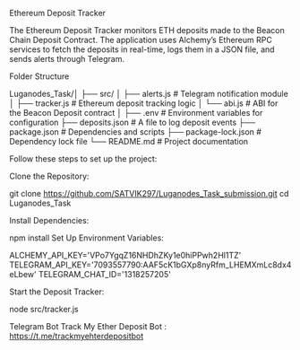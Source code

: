 Ethereum Deposit Tracker

The Ethereum Deposit Tracker monitors ETH deposits made to the Beacon Chain Deposit Contract. 
The application uses Alchemy’s Ethereum RPC services to fetch the deposits in real-time, logs them in a JSON file, and sends alerts through Telegram.


Folder Structure

Luganodes_Task/│
├── src/
│   ├── alerts.js               # Telegram notification module
│   ├── tracker.js              # Ethereum deposit tracking logic
│   └── abi.js                  # ABI for the Beacon Deposit contract
│
├── .env                         # Environment variables for configuration
├── deposits.json                # A file to log deposit events
├── package.json                 # Dependencies and scripts
├── package-lock.json            # Dependency lock file
└── README.md                    # Project documentation


Follow these steps to set up the project:

Clone the Repository:

git clone https://github.com/SATVIK297/Luganodes_Task_submission.git
cd Luganodes_Task


Install Dependencies: 

npm install
Set Up Environment Variables:

ALCHEMY_API_KEY='VPo7YgqZ16NHDhZKy1e0hiPPwh2Hl1TZ'
TELEGRAM_API_KEY='7093557790:AAF5cK1bGXp8nyRfm_LHEMXmLc8dx4eLbew'
TELEGRAM_CHAT_ID='1318257205'


Start the Deposit Tracker: 

node src/tracker.js

Telegram Bot
Track My Ether Deposit Bot : https://t.me/trackmyehterdepositbot
